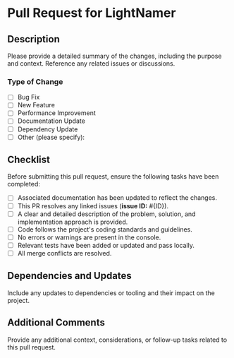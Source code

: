 # Pull Request for LightNamer

## Description

Please provide a detailed summary of the changes, including the purpose and context. Reference any related issues or discussions.

### Type of Change

- [ ] Bug Fix
- [ ] New Feature
- [ ] Performance Improvement
- [ ] Documentation Update
- [ ] Dependency Update
- [ ] Other (please specify):

## Checklist

Before submitting this pull request, ensure the following tasks have been completed:

- [ ] Associated documentation has been updated to reflect the changes.
- [ ] This PR resolves any linked issues (**issue ID:** #{ID}).
- [ ] A clear and detailed description of the problem, solution, and implementation approach is provided.
- [ ] Code follows the project's coding standards and guidelines.
- [ ] No errors or warnings are present in the console.
- [ ] Relevant tests have been added or updated and pass locally.
- [ ] All merge conflicts are resolved.

## Dependencies and Updates

Include any updates to dependencies or tooling and their impact on the project.

## Additional Comments

Provide any additional context, considerations, or follow-up tasks related to this pull request.
